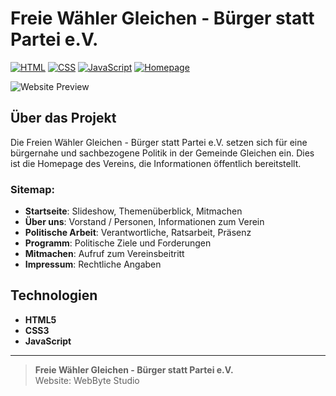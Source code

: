 # Freie Wähler Gleichen - Bürger statt Partei e.V.

[![HTML](https://img.shields.io/badge/Code-HTML-orange)](https://developer.mozilla.org/en-US/docs/Web/HTML)
[![CSS](https://img.shields.io/badge/Code-CSS-blue)](https://developer.mozilla.org/en-US/docs/Web/CSS)
[![JavaScript](https://img.shields.io/badge/Code-JavaScript-yellow)](https://developer.mozilla.org/en-US/docs/Web/JavaScript)
[![Homepage](https://img.shields.io/badge/Website-FWG--BsP-green)](http://freie-waehler-gleichen.de)

![Website Preview](./src/assets/img/index.html-preview.png)

## Über das Projekt

Die Freien Wähler Gleichen - Bürger statt Partei e.V. setzen sich für eine bürgernahe und sachbezogene Politik in der Gemeinde Gleichen ein. Dies ist die Homepage des Vereins, die Informationen öffentlich bereitstellt.

### Sitemap:
- **Startseite**: Slideshow, Themenüberblick, Mitmachen
- **Über uns**: Vorstand / Personen, Informationen zum Verein
- **Politische Arbeit**: Verantwortliche, Ratsarbeit, Präsenz
- **Programm**: Politische Ziele und Forderungen
- **Mitmachen**: Aufruf zum Vereinsbeitritt
- **Impressum**: Rechtliche Angaben

## Technologien

- **HTML5**
- **CSS3**
- **JavaScript**

---

> **Freie Wähler Gleichen - Bürger statt Partei e.V.**  
> Website: WebByte Studio